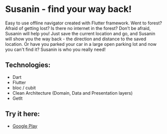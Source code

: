 # Susanin - find your way back!

Easy to use offline navigator created with Flutter framework. Went to forest? Afraid of getting lost? Is there no internet in the forest? Don’t be afraid, Susanin will help you! Just save the current location and go, and Susanin will show you the way back - the direction and distance to the saved location. Or have you parked your car in a large open parking lot and now you can't find it? Susanin is who you really need!

## Technologies:

- Dart
- Flutter
- bloc / cubit
- Clean Architecture (Domain, Data and Presentation layers)
- GetIt

## Try it here:

- <a href="https://play.google.com/store/apps/details?id=com.qumyz.susanin">Google Play</a>